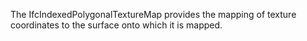 The IfcIndexedPolygonalTextureMap provides the mapping of texture coordinates to the surface onto which it is mapped.
